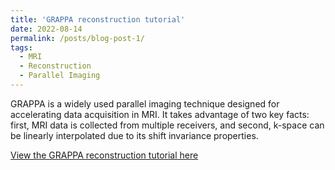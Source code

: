 ```yaml
---
title: 'GRAPPA reconstruction tutorial'
date: 2022-08-14
permalink: /posts/blog-post-1/
tags:
  - MRI
  - Reconstruction
  - Parallel Imaging
---
```


GRAPPA is a widely used parallel imaging technique designed for accelerating data acquisition in MRI. It takes advantage of two key facts: first, MRI data is collected from multiple receivers, and second, k-space can be linearly interpolated due to its shift invariance properties.

[View the GRAPPA reconstruction tutorial here](/notebooks/GRAPPA_demo.html)



